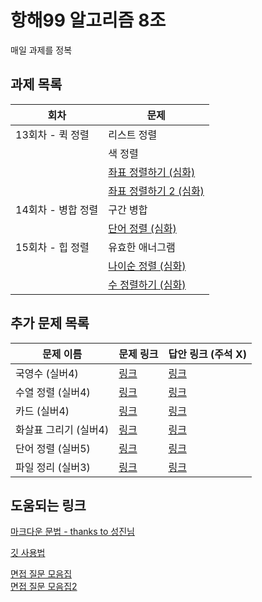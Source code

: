 # 항해99 알고리즘 8조
매일 과제를 정복

## 과제 목록
| 회차 | 문제 |
| ------ | ----------- |
| 13회차 - 퀵 정렬| 리스트 정렬|
|       | 색 정렬|
| | [좌표 정렬하기 (심화)](https://www.acmicpc.net/problem/11650)
| | [좌표 정렬하기 2 (심화)](https://www.acmicpc.net/problem/11651)
| 14회차 - 병합 정렬| 구간 병합
|| [단어 정렬 (심화)](https://www.acmicpc.net/problem/1181)
| 15회차 - 힙 정렬| 유효한 애너그램|
||[나이순 정렬 (심화)](https://www.acmicpc.net/problem/10814)
||[수 정렬하기 (심화)](https://www.acmicpc.net/problem/2751)

## 추가 문제 목록

| 문제 이름| 문제 링크 | 답안 링크 (주석 X)|
| ------ | ----------- | -----------|
| 국영수 (실버4) | [링크](https://www.acmicpc.net/problem/10825) | [링크](https://github.com/rhs0266/FastCampus/blob/main/%EA%B0%95%EC%9D%98%20%EC%9E%90%EB%A3%8C/02-%EC%95%8C%EA%B3%A0%EB%A6%AC%EC%A6%98/03~04-%EC%A0%95%EB%A0%AC/%EB%AC%B8%EC%A0%9C%EB%B3%84%20%EC%BD%94%EB%93%9C/10825-%EA%B5%AD%EC%98%81%EC%88%98/solution.py) |
| 수열 정렬 (실버4) | [링크](https://www.acmicpc.net/problem/1015) | [링크](https://github.com/rhs0266/FastCampus/tree/main/%EA%B0%95%EC%9D%98%20%EC%9E%90%EB%A3%8C/02-%EC%95%8C%EA%B3%A0%EB%A6%AC%EC%A6%98/03~04-%EC%A0%95%EB%A0%AC/%EB%AC%B8%EC%A0%9C%EB%B3%84%20%EC%BD%94%EB%93%9C/1015-%EC%88%98%EC%97%B4%20%EC%A0%95%EB%A0%AC) |
카드 (실버4) | [링크](https://www.acmicpc.net/problem/11652) | [링크](https://github.com/rhs0266/FastCampus/blob/main/%EA%B0%95%EC%9D%98%20%EC%9E%90%EB%A3%8C/02-%EC%95%8C%EA%B3%A0%EB%A6%AC%EC%A6%98/03~04-%EC%A0%95%EB%A0%AC/%EB%AC%B8%EC%A0%9C%EB%B3%84%20%EC%BD%94%EB%93%9C/11652-%EC%B9%B4%EB%93%9C/solution.py) |
화살표 그리기 (실버4) | [링크](https://www.acmicpc.net/problem/15970) | [링크](https://github.com/rhs0266/FastCampus/blob/main/%EA%B0%95%EC%9D%98%20%EC%9E%90%EB%A3%8C/02-%EC%95%8C%EA%B3%A0%EB%A6%AC%EC%A6%98/03~04-%EC%A0%95%EB%A0%AC/%EB%AC%B8%EC%A0%9C%EB%B3%84%20%EC%BD%94%EB%93%9C/15970-%ED%99%94%EC%82%B4%ED%91%9C%20%EA%B7%B8%EB%A6%AC%EA%B8%B0/solution.py) |
단어 정렬 (실버5) | [링크](https://www.acmicpc.net/problem/1181) | [링크](https://github.com/rhs0266/FastCampus/blob/main/%EA%B0%95%EC%9D%98%20%EC%9E%90%EB%A3%8C/02-%EC%95%8C%EA%B3%A0%EB%A6%AC%EC%A6%98/03~04-%EC%A0%95%EB%A0%AC/%EB%AC%B8%EC%A0%9C%EB%B3%84%20%EC%BD%94%EB%93%9C/1181-%EB%8B%A8%EC%96%B4%20%EC%A0%95%EB%A0%AC/solution.py) |
파일 정리 (실버3) | [링크](https://www.acmicpc.net/problem/20291) | [링크](https://github.com/rhs0266/FastCampus/blob/main/%EA%B0%95%EC%9D%98%20%EC%9E%90%EB%A3%8C/02-%EC%95%8C%EA%B3%A0%EB%A6%AC%EC%A6%98/03~04-%EC%A0%95%EB%A0%AC/%EB%AC%B8%EC%A0%9C%EB%B3%84%20%EC%BD%94%EB%93%9C/20291-%ED%8C%8C%EC%9D%BC%20%EC%A0%95%EB%A6%AC/solution.py)

## 도움되는 링크

[마크다운 문법 - thanks to 성진님](https://markdown-it.github.io/)

[깃 사용법](https://www.youtube.com/watch?v=FXDjmsiv8fI&t=2s)

[면접 질문 모음집](https://github.com/JaeYeopHan/Interview_Question_for_Beginner)</br>
[면접 질문 모음집2](https://mangkyu.tistory.com/88)
